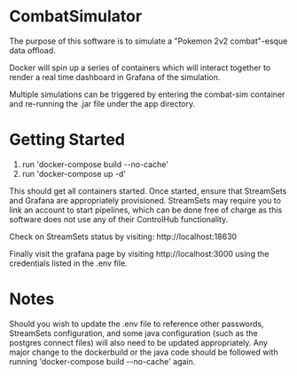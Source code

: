 # CombatSimulator
The purpose of this software is to simulate a "Pokemon 2v2 combat"-esque data offload.

Docker will spin up a series of containers which will interact together to
render a real time dashboard in Grafana of the simulation. 

Multiple simulations can be triggered by entering the combat-sim container and re-running the .jar file under the app directory.

# Getting Started

1. run 'docker-compose build --no-cache'
2. run 'docker-compose up -d'

This should get all containers started. Once started, ensure that StreamSets
and Grafana are appropriately provisioned. StreamSets may require you to 
link an account to start pipelines, which can be done free of charge as this
software does not use any of their ControlHub functionality.

Check on StreamSets status by visiting: http://localhost:18630

Finally visit the grafana page by visiting http://localhost:3000 using the 
credentials listed in the .env file.

# Notes
Should you wish to update the .env file to reference other passwords, StreamSets configuration, and some java configuration (such as the postgres connect files)
will also need to be updated appropriately. Any major change to the dockerbuild
or the java code should be followed with running 'docker-compose build --no-cache' again.
